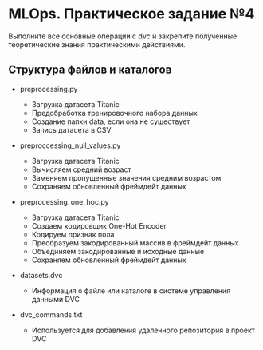 # MLOps. Практическое задание №4

Выполните все основные операции с dvc и закрепите полученные теоретические знания практическими действиями.

## Структура файлов и каталогов

- preprocessing.py
   - Загрузка датасета Titanic
   - Предобработка тренировочного набора данных
   - Создание папки data, если она не существует
   - Запись датасета в CSV

- preproccessing_null_values.py
   - Загрузка датасета Titanic
   - Вычисляем средний возраст
   - Заменяем пропущенные значения средним возрастом
   - Сохраняем обновленный фреймдейт данных
   
- preprocessing_one_hoc.py   
   - Загрузка датасета Titanic
   - Создаем кодировщик One-Hot Encoder
   - Кодируем признак пола
   - Преобразуем закодированный массив в фреймдейт данных
   - Объединяем закодированные и исходные данные
   - Сохраняем обновленный фреймдейт данных
     
- datasets.dvc
   - Информация о файле или каталоге в системе управления данными DVC

- dvc_commands.txt
   - Используется для добавления удаленного репозитория в проект DVC

